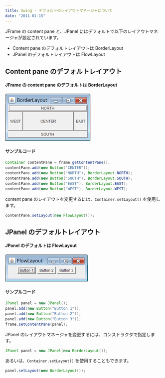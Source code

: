 ```yaml
---
title: Swing - デフォルトのレイアウトマネージャについて
date: "2011-01-15"
---
```


JFrame の content pane と、JPanel にはデフォルトで以下のレイアウトマネージャが設定されています。

- Content pane のデフォルトレイアウトは BorderLayout
- JPanel のデフォルトレイアウトは FlowLayout


Content pane のデフォルトレイアウト
----

#### JFrame の content pane のデフォルトは BorderLayout

![./border-layout.png](./border-layout.png)

#### サンプルコード

~~~ java
Container contentPane = frame.getContentPane();
contentPane.add(new Button("CENTER"));
contentPane.add(new Button("NORTH"), BorderLayout.NORTH);
contentPane.add(new Button("SOUTH"), BorderLayout.SOUTH);
contentPane.add(new Button("EAST"), BorderLayout.EAST);
contentPane.add(new Button("WEST"), BorderLayout.WEST);
~~~

content pane のレイアウトを変更するには、`Container.setLayout()` を使用します。

~~~ java
contentPane.setLayout(new FlowLayout());
~~~


JPanel のデフォルトレイアウト
----

#### JPanel のデフォルトは FlowLayout

![./flow-layout.png](./flow-layout.png)

#### サンプルコード

~~~ java
JPanel panel = new JPanel();
panel.add(new Button("Button 1"));
panel.add(new Button("Button 2"));
panel.add(new Button("Button 3"));
frame.setContentPane(panel);
~~~

JPanel のレイアウトマネージャを変更するには、コンストラクタで指定します。

~~~ java
JPanel panel = new JPanel(new BorderLayout());
~~~

あるいは、`Container.setLayout()` を使用することもできます。

~~~ java
panel.setLayout(new BorderLayout());
~~~

